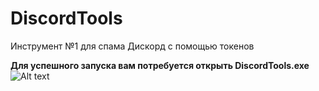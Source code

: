 # DiscordTools
Инструмент №1 для спама Дискорд с помощью токенов

**Для успешного запуска вам потребуется открыть DiscordTools.exe**
![Alt text](img/screenshot.jpg?raw=true "Скриншот окна")
